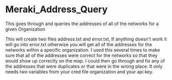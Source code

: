 # Meraki_Address_Query
This goes through and queries the addresses of all of the networks for a given Organization

This will create two files address.txt and error.txt, If anything doesn't work it will go into error.txt otherwise you will get all of the addresses for the networks within a specific organization. I used this several times to make sure that all of the addresses were correct for the networks so that they would show up correctly on the map. I could then go through and fix any of the addresses that were duplicates or that were in the wrong place. It only needs two variables from your cred file organization and your api key.
